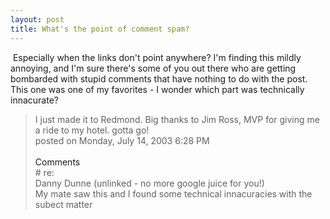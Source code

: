 ```yaml
---
layout: post
title: What's the point of comment spam?
---
```

<p><!--StartFragment --> Especially when the links don't point anywhere? 
I'm finding this mildly annoying, and I'm sure there's some of you out there who 
are getting bombarded with stupid comments that have nothing to do with the 
post. This one was one of my favorites - I wonder which part was technically 
innacurate?
<blockquote dir="ltr" style="MARGIN-RIGHT: 0px">
  <div class="post">
  <div class="postcontent">I just made it to Redmond. Big thanks to Jim Ross, MVP 
  for giving me a ride to my hotel. gotta go! </div>
  <div class="itemdesc">posted on Monday, July 14, 2003 6:28 PM </div></div>
  <div class="seperator"> </div><!--
<rdf:RDF xmlns:rdf="http://www.w3.org/1999/02/22-rdf-syntax-ns#"
xmlns:dc="http://purl.org/dc/elements/1.1/"
xmlns:trackback="http://madskills.com/public/xml/rss/module/trackback/">
<rdf:Description
rdf:about="http://weblogs.asp.net/cfrazier/archive/2003/07/14/10066.aspx"
dc:identifier="http://weblogs.asp.net/cfrazier/archive/2003/07/14/10066.aspx"
dc:title=""
trackback:ping="http://weblogs.asp.net/cfrazier/services/trackbacks/10066.aspx" />
</rdf:RDF>
-->
  <div class="post"><a name="feedback"></a>
  <div class="moreinfo"><a name="feedback"></a>
  <div class="moreinfotitle"><a name="feedback">Comments </a></div><a name="feedback"></a>
  <div class="comments"><a name="feedback"></a>
  <div class="comment"><a name="feedback"></a>
  <div class="comment_title"><a name="feedback"></a># <a name="137974"></a>re: 
  </div>
  <div class="comment_author">Danny Dunne (unlinked - no more google juice for 
  you!)</div>
  <div class="comment_content">My mate saw this and I found some technical 
  innacuracies with the subect 
matter</div></div></div></div></div></blockquote></p>